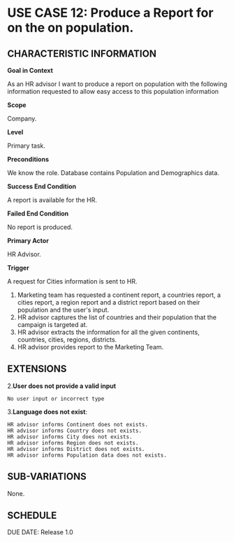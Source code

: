 # USE CASE 12: Produce a Report for on the on population.

## CHARACTERISTIC INFORMATION
**Goal in Context**

As an HR advisor I want to produce a report on population with the following information requested to allow easy 
access to this population information

**Scope**

Company.

**Level**

Primary task.

**Preconditions**

We know the role. Database contains Population and Demographics data.

**Success End Condition**

A report is available for the HR.

**Failed End Condition**

No report is produced.

**Primary Actor**

HR Advisor.

**Trigger**

A request for Cities information is sent to HR.

1. Marketing team has requested a continent report, a countries report, a cities report, a region report and a district report based on their population and the user's input.
2. HR advisor captures the list of countries and their population that the campaign is targeted at.
3. HR advisor extracts the information for all the given continents, countries, cities, regions, districts.
4. HR advisor provides report to the Marketing Team.

## EXTENSIONS

2.**User does not provide a valid input**
    
    No user input or incorrect type

3.**Language does not exist**:

    HR advisor informs Continent does not exists.
    HR advisor informs Country does not exists.
    HR advisor informs City does not exists.
    HR advisor informs Region does not exists.
    HR advisor informs District does not exists.
    HR advisor informs Population data does not exists.

## SUB-VARIATIONS

None.

## SCHEDULE

DUE DATE: Release 1.0